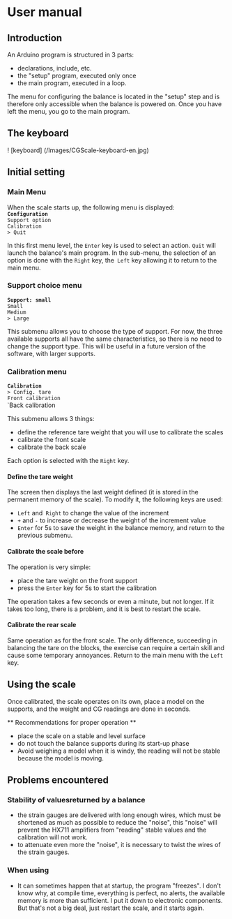 # User manual

## Introduction
An Arduino program is structured in 3 parts:
* declarations, include, etc.
* the "setup" program, executed only once
* the main program, executed in a loop.

The menu for configuring the balance is located in the "setup" step and is therefore only accessible when the balance is powered on. Once you have left the menu, you go to the main program.


## The keyboard
! [keyboard] (/Images/CGScale-keyboard-en.jpg)

## Initial setting

### Main Menu
When the scale starts up, the following menu is displayed: </br>
**`Configuration`** </br>
`Support option` </br>
`Calibration` </br>
`> Quit` </br>

In this first menu level, the `Enter` key is used to select an action. `Quit` will launch the balance's main program.
In the sub-menu, the selection of an option is done with the `Right` key, the` Left` key allowing it to return to the main menu.

### Support choice menu
**`Support: small`** </br>
`Small` </br>
`Medium` </br>
`> Large` </br>

This submenu allows you to choose the type of support. For now, the three available supports all have the same characteristics, so there is no need to change the support type. This will be useful in a future version of the software, with larger supports.

### Calibration menu
**`Calibration`** </br>
`> Config. tare` </br>
`Front calibration` </br>
`Back calibration </br>

This submenu allows 3 things:
* define the reference tare weight that you will use to calibrate the scales
* calibrate the front scale 
* calibrate the back scale </br>

Each option is selected with the `Right` key.

#### Define the tare weight
The screen then displays the last weight defined (it is stored in the permanent memory of the scale). To modify it, the following keys are used:
* `Left` and` Right` to change the value of the increment
* `+` and `-` to increase or decrease the weight of the increment value
* `Enter` for 5s to save the weight in the balance memory, and return to the previous submenu.

#### Calibrate the scale before
The operation is very simple:
* place the tare weight on the front support
* press the `Enter` key for 5s to start the calibration </br>

The operation takes a few seconds or even a minute, but not longer. If it takes too long, there is a problem, and it is best to restart the scale.

#### Calibrate the rear scale
Same operation as for the front scale. The only difference, succeeding in balancing the tare on the blocks, the exercise can require a certain skill and cause some temporary annoyances.
Return to the main menu with the `Left` key.

## Using the scale

Once calibrated, the scale operates on its own, place a model on the supports, and the weight and CG readings are done in seconds.

** Recommendations for proper operation **
* place the scale on a stable and level surface
* do not touch the balance supports during its start-up phase
* Avoid weighing a model when it is windy, the reading will not be stable because the model is moving.

## Problems encountered

### Stability of values ​​returned by a balance
* the strain gauges are delivered with long enough wires, which must be shortened as much as possible to reduce the "noise", this "noise" will prevent the HX711 amplifiers from "reading" stable values ​​and the calibration will not work.
* to attenuate even more the "noise", it is necessary to twist the wires of the strain gauges.

### When using
* It can sometimes happen that at startup, the program "freezes". I don't know why, at compile time, everything is perfect, no alerts, the available memory is more than sufficient. I put it down to electronic components. But that's not a big deal, just restart the scale, and it starts again.
